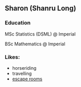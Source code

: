 ## Sharon (Shanru Long)

### Education
MSc Statistics (DSML) @ Imperial

BSc Mathematics @ Imperial

### Likes:
- horseriding
- travelling
- [escape rooms](https://www.escape-entertainment.co.uk/?gad_source=1&gad_campaignid=13707660457&gbraid=0AAAAABTU1P4ZkNclXhxR3m-TXGVTUdl-A&gclid=CjwKCAjw_-3GBhAYEiwAjh9fUM28DkhDaFR2AWTNECog3PxDkcZi6eQjlGcOtpku-H3tQGMhHznU5RoCZG4QAvD_BwE)

